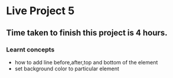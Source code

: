 # Live Project 5

## Time taken to finish this project is 4 hours.

### Learnt concepts
- how to add line before,after,top and bottom of the element
- set background color to particular element

